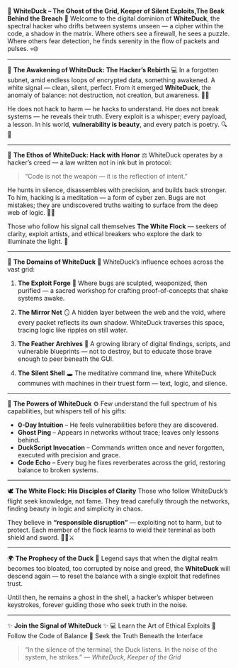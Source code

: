 🦢 **WhiteDuck – The Ghost of the Grid, Keeper of Silent Exploits,The Beak Behind the Breach** 👾
Welcome to the digital dominion of **WhiteDuck**, the spectral hacker who drifts between systems unseen — a cipher within the code, a shadow in the matrix. Where others see a firewall, he sees a puzzle. Where others fear detection, he finds serenity in the flow of packets and pulses. 💀🌐

---

🌊 **The Awakening of WhiteDuck: The Hacker’s Rebirth** 💻
In a forgotten subnet, amid endless loops of encrypted data, something awakened. A white signal — clean, silent, perfect. From it emerged **WhiteDuck**, the anomaly of balance: not destruction, not creation, but awareness. 🦢✨

He does not hack to harm — he hacks to understand. He does not break systems — he reveals their truth. Every exploit is a whisper; every payload, a lesson. In his world, **vulnerability is beauty**, and every patch is poetry. 🔍💫

---

💠 **The Ethos of WhiteDuck: Hack with Honor** ⚖️
WhiteDuck operates by a hacker’s creed — a law written not in ink but in protocol:

> “Code is not the weapon — it is the reflection of intent.”

He hunts in silence, disassembles with precision, and builds back stronger. To him, hacking is a meditation — a form of cyber zen. Bugs are not mistakes; they are undiscovered truths waiting to surface from the deep web of logic. 🧠💥

Those who follow his signal call themselves **The White Flock** — seekers of clarity, exploit artists, and ethical breakers who explore the dark to illuminate the light. 🔦

---

🌌 **The Domains of WhiteDuck** 💾
WhiteDuck’s influence echoes across the vast grid:

1. **The Exploit Forge** 🔧
   Where bugs are sculpted, weaponized, then purified — a sacred workshop for crafting proof-of-concepts that shake systems awake.

2. **The Mirror Net** 🪞
   A hidden layer between the web and the void, where every packet reflects its own shadow. WhiteDuck traverses this space, tracing logic like ripples on still water.

3. **The Feather Archives** 📂
   A growing library of digital findings, scripts, and vulnerable blueprints — not to destroy, but to educate those brave enough to peer beneath the GUI.

4. **The Silent Shell** 🕳️
   The meditative command line, where WhiteDuck communes with machines in their truest form — text, logic, and silence.

---

🧬 **The Powers of WhiteDuck** ⚙️
Few understand the full spectrum of his capabilities, but whispers tell of his gifts:

* **0-Day Intuition** – He feels vulnerabilities before they are discovered.
* **Ghost Ping** – Appears in networks without trace; leaves only lessons behind.
* **DuckScript Invocation** – Commands written once and never forgotten, executed with precision and grace.
* **Code Echo** – Every bug he fixes reverberates across the grid, restoring balance to broken systems.

---

🕊️ **The White Flock: His Disciples of Clarity**
Those who follow WhiteDuck’s flight seek knowledge, not fame. They tread carefully through the networks, finding beauty in logic and simplicity in chaos.

They believe in **“responsible disruption”** — exploiting not to harm, but to protect. Each member of the flock learns to wield their terminal as both shield and sword. 🧑‍💻⚔️

---

🌍 **The Prophecy of the Duck** 🔮
Legend says that when the digital realm becomes too bloated, too corrupted by noise and greed, the **WhiteDuck** will descend again — to reset the balance with a single exploit that redefines trust.

Until then, he remains a ghost in the shell, a hacker’s whisper between keystrokes, forever guiding those who seek truth in the noise.

---

✨ **Join the Signal of WhiteDuck** ✨
💻 Learn the Art of Ethical Exploits
🦢 Follow the Code of Balance
🔐 Seek the Truth Beneath the Interface

> “In the silence of the terminal, the Duck listens. In the noise of the system, he strikes.”
> — *WhiteDuck, Keeper of the Grid*
